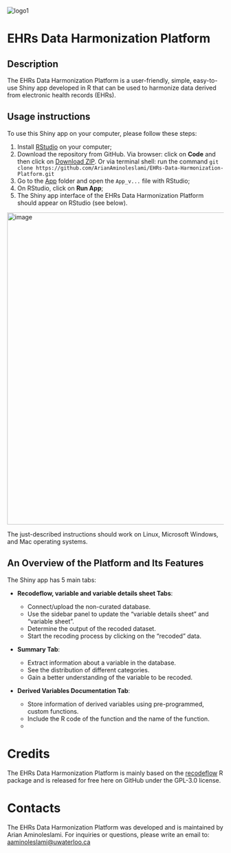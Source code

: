 
![logo1](https://github.com/ArianAminoleslami/EHRs-Data-Harmonization-Platform/assets/137816738/afc4e81d-1bc7-4812-80e7-d2ff8b98da73)

# EHRs Data Harmonization Platform
## Description
The EHRs Data Harmonization Platform is a user-friendly, simple, easy-to-use Shiny app developed in R that can be used to harmonize data derived from electronic health records (EHRs).  

## Usage instructions
To use this Shiny app on your computer, please follow these steps:
1. Install [RStudio](https://www.rstudio.com/categories/rstudio-ide/) on your computer;
2. Download the repository from GitHub. Via browser: click on **Code** and then click on [Download ZIP](https://github.com/ArianAminoleslami/EHRs-Data-Harmonization-Platform/archive/refs/heads/main.zip). Or via terminal shell: run the command `git clone https://github.com/ArianAminoleslami/EHRs-Data-Harmonization-Platform.git`  
3. Go to the [App](https://github.com/ArianAminoleslami/EHRs-Data-Harmonization-Platform/tree/main/App) folder and open the `App_v...` file with RStudio;
4. On RStudio, click on **Run App**;
5. The Shiny app interface of the EHRs Data Harmonization Platform
should appear on RStudio (see below).

<img width="724" alt="image" src="https://github.com/ArianAminoleslami/EHRs-Data-Harmonization-Platform/assets/137816738/650a9276-bcc1-4946-b979-fec235f9c50d">


The just-described instructions should work on Linux, Microsoft Windows, and Mac operating systems.


## An Overview of the Platform and Its Features

The Shiny app has 5 main tabs:

- **Recodeflow, variable and variable details sheet Tabs**:
  - Connect/upload the non-curated database.
  - Use the sidebar panel to update the “variable details sheet” and “variable sheet”.
  - Determine the output of the recoded dataset.
  - Start the recoding process by clicking on the “recoded” data.

- **Summary Tab**:
  - Extract information about a variable in the database.
  - See the distribution of different categories.
  - Gain a better understanding of the variable to be recoded.

- **Derived Variables Documentation Tab**:
  - Store information of derived variables using pre-programmed, custom functions.
  - Include the R code of the function and the name of the function.
  - 
# Credits
The EHRs Data Harmonization Platform is mainly based on the [recodeflow](https://big-life-lab.github.io/recodeflow/) R package and is released for free here on GitHub under the GPL-3.0 license.

# Contacts
The EHRs Data Harmonization Platform was developed and is maintained by Arian Aminoleslami. For inquiries or questions, please write an email to: aaminoleslami@uwaterloo.ca
